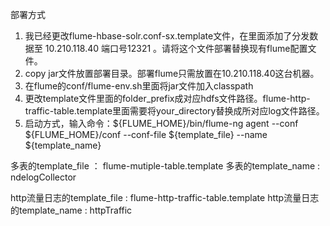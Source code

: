 部署方式
1. 我已经更改flume-hbase-solr.conf-sx.template文件，在里面添加了分发数据至 10.210.118.40 端口号12321 。请将这个文件部署替换现有flume配置文件。
1. copy jar文件放置部署目录。部署flume只需放置在10.210.118.40这台机器。
2. 在flume的conf/flume-env.sh里面将jar文件加入classpath
3. 更改template文件里面的folder_prefix成对应hdfs文件路径。flume-http-traffic-table.template里面需要将your_directory替换成所对应log文件路径。
3. 启动方式，输入命令：${FLUME_HOME}/bin/flume-ng agent --conf ${FLUME_HOME}/conf --conf-file ${template_file} --name ${template_name}

多表的template_file ： flume-mutiple-table.template
多表的template_name : ndelogCollector

http流量日志的template_file : flume-http-traffic-table.template
http流量日志的template_name : httpTraffic